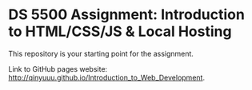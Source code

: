 # DS 5500 Assignment: Introduction to HTML/CSS/JS & Local Hosting

This repository is your starting point for the assignment.

Link to GitHub pages website: http://qinyuuu.github.io/Introduction_to_Web_Development.
